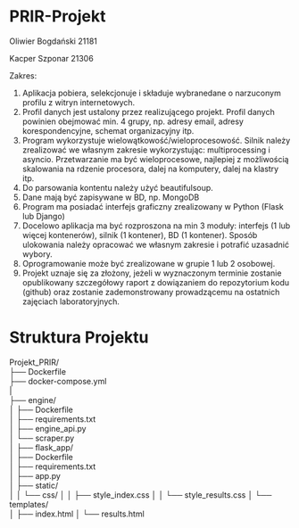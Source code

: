 # PRIR-Projekt

Oliwier Bogdański 21181

Kacper Szponar 21306

Zakres:
1. Aplikacja pobiera, selekcjonuje i składuje  wybranedane o narzuconym profilu z witryn internetowych.
2. Profil danych jest ustalony przez realizującego projekt. Profil danych powinien obejmować min. 4 grupy, np. adresy email, adresy korespondencyjne, schemat organizacyjny itp.
3. Program wykorzystuje wielowątkowość/wieloprocesowość. Silnik należy zrealizować we własnym zakresie wykorzystując: multiprocessing i asyncio. Przetwarzanie ma być wieloprocesowe, najlepiej z możliwością skalowania na rdzenie procesora, dalej na komputery, dalej na klastry itp.
4. Do parsowania kontentu należy użyć beautifulsoup.
5. Dane mają być zapisywane w BD, np. MongoDB
6. Program ma posiadać interfejs graficzny zrealizowany w Python (Flask lub Django) 
7. Docelowo aplikacja ma być rozproszona na min 3 moduły: interfejs (1 lub więcej kontenerów), silnik (1 kontener), BD (1 kontener). Sposób ulokowania należy opracować we własnym zakresie i potrafić uzasadnić wybory.
8. Oprogramowanie może być zrealizowane w grupie 1 lub 2 osobowej. 
9. Projekt uznaje się za złożony, jeżeli w wyznaczonym terminie zostanie opublikowany szczegółowy raport z dowiązaniem do repozytorium kodu (github) oraz zostanie zademonstrowany prowadzącemu na ostatnich zajęciach laboratoryjnych.


# Struktura Projektu
Projekt_PRIR/                     
├── Dockerfile               
├── docker-compose.yml    
|    
├── engine/                   
│   ├── Dockerfile            
│   ├── requirements.txt      
│   ├── engine_api.py         
│   └── scraper.py             
│
├── flask_app/                
│   ├── Dockerfile            
│   ├── requirements.txt      
│   ├── app.py                
│   ├── static/               
│   │   └── css/
│   │       ├── style_index.css
│   │       └── style_results.css
│   └── templates/            
│       ├── index.html
│       └── results.html
